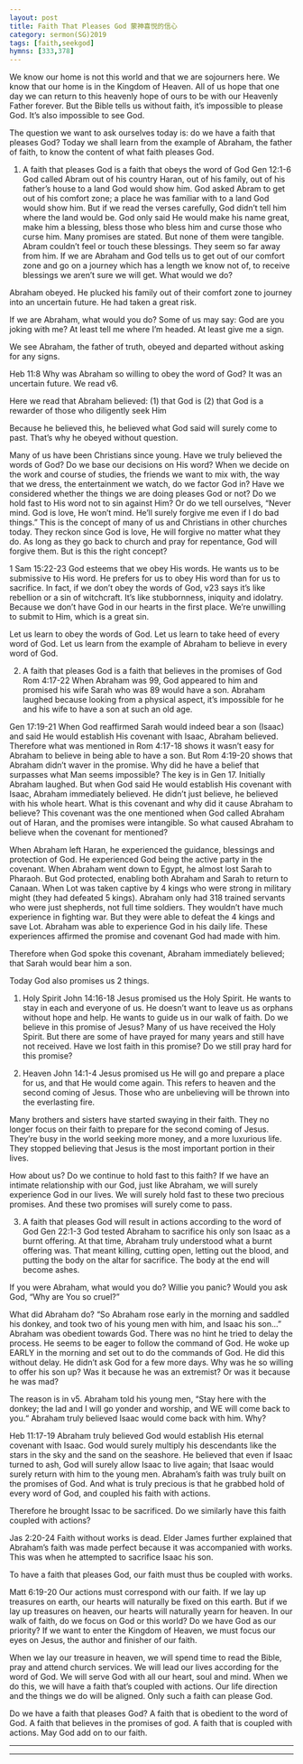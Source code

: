 ```yaml
---
layout: post
title: Faith That Pleases God 蒙神喜悦的信心
category: sermon(SG)2019
tags: [faith,seekgod]
hymns: [333,378]
---
```


We know our home is not this world and that we are sojourners here. We know that our home is in the Kingdom of Heaven. All of us hope that one day we can return to this heavenly hope of ours to be with our Heavenly Father forever. But the Bible tells us without faith, it’s impossible to please God. It’s also impossible to see God. 

The question we want to ask ourselves today is: do we have a faith that pleases God? Today we shall learn from the example of Abraham, the father of faith, to know the content of what faith pleases God. 

1. A faith that pleases God is a faith that obeys the word of God 
Gen 12:1-6
God called Abram out of his country Haran, out of his family, out of his father’s house to a land God would show him. God asked Abram to get out of his comfort zone; a place he was familiar with to a land God would show him. But if we read the verses carefully, God didn’t tell him where the land would be. God only said He would make his name great, make him a blessing, bless those who bless him and curse those who curse him. Many promises are stated. But none of them were tangible. Abram couldn’t feel or touch these blessings. They seem so far away from him. If we are Abraham and God tells us to get out of our comfort zone and go on a journey which has a length we know not of, to receive blessings we aren’t sure we will get. What would we do?

Abraham obeyed. He plucked his family out of their comfort zone to journey into an uncertain future. He had taken a great risk. 

If we are Abraham, what would you do? Some of us may say: God are you joking with me? At least tell me where I’m headed. At least give me a sign. 

We see Abraham, the father of truth, obeyed and departed without asking for any signs. 

Heb 11:8
Why was Abraham so willing to obey the word of God? It was an uncertain future. We read v6. 

Here we read that Abraham believed:
(1) that God is 
(2) that God is a rewarder of those who diligently seek Him

Because he believed this, he believed what God said will surely come to past. That’s why he obeyed without question. 

Many of us have been Christians since young. Have we truly believed the words of God? Do we base our decisions on His word? When we decide on the work and course of studies, the friends we want to mix with, the way that we dress, the entertainment we watch, do we factor God in? Have we considered whether the things we are doing pleases God or not? Do we hold fast to His word not to sin against Him? Or do we tell ourselves, “Never mind. God is love, He won’t mind. He’ll surely forgive me even if I do bad things.” This is the concept of many of us and Christians in other churches today. They reckon since God is love, He will forgive no matter what they do. As long as they go back to church and pray for repentance, God will forgive them. But is this the right concept?

1 Sam 15:22-23
God esteems that we obey His words. He wants us to be submissive to His word. He prefers for us to obey His word than for us to sacrifice. In fact, if we don’t obey the words of God, v23 says it’s like rebellion or a sin of witchcraft. It’s like stubbornness, iniquity and idolatry. Because we don’t have God in our hearts in the first place. We’re unwilling to submit to Him, which is a great sin. 

Let us learn to obey the words of God. Let us learn to take heed of every word of God. Let us learn from the example of Abraham to believe in every word of God. 

2. A faith that pleases God is a faith that believes in the promises of God
Rom 4:17-22
When Abraham was 99, God appeared to him and promised his wife Sarah who was 89 would have a son. Abraham laughed because looking from a physical aspect, it’s impossible for he and his wife to have a son at such an old age. 

Gen 17:19-21
When God reaffirmed Sarah would indeed bear a son (Isaac) and said He would establish His covenant with Isaac, Abraham believed. Therefore what was mentioned in Rom 4:17-18 shows it wasn’t easy for Abraham to believe in being able to have a son. But Rom 4:19-20 shows that Abraham didn’t waver in the promise. Why did he have a belief that surpasses what Man seems impossible? The key is in Gen 17. Initially Abraham laughed. But when God said He would establish His covenant with Isaac, Abraham immediately believed. He didn’t just believe, he believed with his whole heart. What is this covenant and why did it cause Abraham to believe? This covenant was the one mentioned when God called Abraham out of Haran, and the promises were intangible. So what caused Abraham to believe when the covenant for mentioned?

When Abraham left Haran, he experienced the guidance, blessings and protection of God. He experienced God being the active party in the covenant. When Abraham went down to Egypt, he almost lost Sarah to Pharaoh. But God protected, enabling both Abraham and Sarah to return to Canaan. When Lot was taken captive by 4 kings who were strong in military might (they had defeated 5 kings). Abraham only had 318 trained servants who were just shepherds, not full time soldiers. They wouldn’t have much experience in fighting war. But they were able to defeat the 4 kings and save Lot. Abraham was able to experience God in his daily life. These experiences affirmed the promise and covenant God had made with him. 

Therefore when God spoke this covenant, Abraham immediately believed; that Sarah would bear him a son. 

Today God also promises us 2 things. 
1) Holy Spirit
John 14:16-18
Jesus promised us the Holy Spirit. He wants to stay in each and everyone of us. He doesn’t want to leave us as orphans without hope and help. He wants to guide us in our walk of faith. Do we believe in this promise of Jesus? Many of us have received the Holy Spirit. But there are some of have prayed for many years and still have not received. Have we lost faith in this promise? Do we still pray hard for this promise?

2) Heaven
John 14:1-4
Jesus promised us He will go and prepare a place for us, and that He would come again. This refers to heaven and the second coming of Jesus. Those who are unbelieving will be thrown into the everlasting fire.

Many brothers and sisters have started swaying in their faith. They no longer focus on their faith to prepare for the second coming of Jesus. They’re busy in the world seeking more money, and a more luxurious life. They stopped believing that Jesus is the most important portion in their lives. 

How about us? Do we continue to hold fast to this faith? If we have an intimate relationship with our God, just like Abraham, we will surely experience God in our lives. We will surely hold fast to these two precious promises. And these two promises will surely come to pass. 

3. A faith that pleases God will result in actions according to the word of God
Gen 22:1-3
God tested Abraham to sacrifice his only son Isaac as a burnt offering. At that time, Abraham truly understood what a burnt offering was. That meant killing, cutting open, letting out the blood, and putting the body on the altar for sacrifice. The body at the end will become ashes. 

If you were Abraham, what would you do? Willie you panic? Would you ask God, “Why are You so cruel?”

What did Abraham do? 
“So Abraham rose early in the morning and saddled his donkey, and took two of his young men with him, and Isaac his son...”
Abraham was obedient towards God. There was no hint he tried to delay the process. He seems to be eager to follow the command of God. He woke up EARLY in the morning and set out to do the commands of God. He did this without delay. He didn’t ask God for a few more days. Why was he so willing to offer his son up? Was it because he was an extremist? Or was it because he was mad?

The reason is in v5.
Abraham told his young men, “Stay here with the donkey; the lad and I will go yonder and worship, and WE will come back to you.“ Abraham truly believed Isaac would come back with him. Why?

Heb 11:17-19
Abraham truly believed God would establish His eternal covenant with Isaac. God would surely multiply his descendants like the stars in the sky and the sand on the seashore. He believed that even if Isaac turned to ash, God will surely allow Isaac to live again; that Isaac would surely return with him to the young men. Abraham’s faith was truly built on the promises of God. And what is truly precious is that he grabbed hold of every word of God, and coupled his faith with actions. 

Therefore he brought Issac to be sacrificed. Do we similarly have this faith coupled with actions?

Jas 2:20-24
Faith without works is dead. Elder James further explained that Abraham’s faith was made perfect because it was accompanied with works. This was when he attempted to sacrifice Isaac his son. 

To have a faith that pleases God, our faith must thus be coupled with works. 

Matt 6:19-20
Our actions must correspond with our faith. If we lay up treasures on earth, our hearts will naturally be fixed on this earth. But if we lay up treasures on heaven, our hearts will naturally yearn for heaven. In our walk of faith, do we focus on God or this world? Do we have God as our priority? If we want to enter the Kingdom of Heaven, we must focus our eyes on Jesus, the author and finisher of our faith. 

When we lay our treasure in heaven, we will spend time to read the Bible, pray and attend church services. We will lead our lives according for the word of God. We will serve God with all our heart, soul and mind. When we do this, we will have a faith that’s coupled with actions. Our life direction and the things we do will be aligned. Only such a faith can please God. 

Do we have a faith that pleases God? A faith that is obedient to the word of God. A faith that believes in the promises of god. A faith that is coupled with actions. May God add on to our faith. 



----
****
